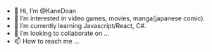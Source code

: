 - 👋 Hi, I’m @KaneDoan
- 👀 I’m interested in video games, movies, manga(japanese comic).
- 🌱 I’m currently learning Javascript/React, C#.
- 💞️ I’m looking to collaborate on ...
- 📫 How to reach me ...

<!---
KaneDoan/KaneDoan is a ✨ special ✨ repository because its `README.md` (this file) appears on your GitHub profile.
You can click the Preview link to take a look at your changes.
--->
